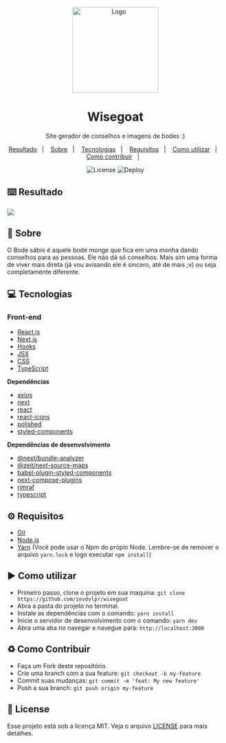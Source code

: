 <div align="center">
  <img src="https://media.discordapp.net/attachments/725525454160789606/735523606678995024/bodezinho.png?width=296&height=400" alt="Logo" width="200">
  <h1>Wisegoat</h1>
  <p>Site gerador de conselhos e imagens de bodes :)</p>
  <p>
    <a href="#keyboard-resultado">Resultado</a>&nbsp;&nbsp;&nbsp;|&nbsp;&nbsp;&nbsp;
    <a href="#page_with_curl-sobre">Sobre</a>&nbsp;&nbsp;&nbsp;|&nbsp;&nbsp;&nbsp;
    <a href="#computer-tecnologias">Tecnologias</a>&nbsp;&nbsp;&nbsp;|&nbsp;&nbsp;&nbsp;
    <a href="#gear-requisitos">Requisitos</a>&nbsp;&nbsp;&nbsp;|&nbsp;&nbsp;&nbsp;
    <a href="#arrow_forward-como-cutilizar">Como utilizar</a>&nbsp;&nbsp;&nbsp;|&nbsp;&nbsp;&nbsp;
    <a href="#recycle-como-contribuir">Como contribuir</a>&nbsp;&nbsp;&nbsp;|&nbsp;&nbsp;&nbsp;
  </p>
    <img src="https://img.shields.io/github/license/zevdvlpr/wisegoat?color=0080ff&label=License&style=flat-square" alt="License">
    <img src="https://img.shields.io/badge/Deploy-View%20Site-0080ff?style=flat-square&link=https://wisegoat-zevdvlpr.vercel.app" alt="Deploy">
  </a>
</div>

## :keyboard: Resultado

<img src="https://cdn.discordapp.com/attachments/725525454160789606/736018784992886854/resultado.gif"/>

## :page_with_curl: Sobre

O Bode sábio é aquele bode monge que fica em uma monha dando conselhos para as pessoas. Ele não dá só conselhos. Mais sim uma forma de viver mais direta (já vou avisando ele é sincero, até de mais ;v) ou seja completamente diferente.

## :computer: Tecnologias

### Front-end

- [React.js](https://pt-br.reactjs.org/)
- [Next.js](https://nextjs.org/)
- [Hooks](https://pt-br.reactjs.org/docs/hooks-intro.html)
- [JSX](https://pt-br.reactjs.org/docs/introducing-jsx.html)
- [CSS](https://developer.mozilla.org/pt-BR/docs/Web/CSS)
- [TypeScript](https://www.typescriptlang.org)

**Dependências**

- [axios](https://github.com/axios/axios)
- [next](https://github.com/vercel/next.js)
- [react](https://github.com/facebook/react)
- [react-icons](https://github.com/react-icons/react-icons)
- [polished](https://github.com/styled-components/polished)
- [styled-components](https://github.com/styled-components/styled-components)

**Dependências de desenvolvimento**

- [@next/bundle-analyzer](https://github.com/vercel/next.js/tree/canary/packages/next-bundle-analyzer)
- [@zeit/next-source-maps](https://github.com/vercel/next-plugins/tree/master/packages/next-source-maps)
- [babel-plugin-styled-components](https://github.com/styled-components/babel-plugin-styled-components)
- [next-compose-plugins](https://github.com/cyrilwanner/next-compose-plugins)
- [rimraf](https://github.com/isaacs/rimraf)
- [typescript](https://github.com/microsoft/TypeScript)

## :gear: Requisitos

- [Git](https://git-scm.com/)
- [Node.js](https://node.js.org/)
- [Yarn](https://yarnpkg.com/) (Você pode usar o Npm do própio Node. Lembre-se de remover o arquivo `yarn.lock` e logo executar `npm install`)

## :arrow_forward: Como utilizar

- Primeiro passo, clone o projeto em sua maquina: `git clone https://github.com/zevdvlpr/wisegoat`
- Abra a pasta do projeto no terminal.
- Instale as dependências com o comando: `yarn install`
- Inicie o servidor de desenvolvimento com o comando: `yarn dev`
- Abra uma aba no navegar e navegue para: `http://localhost:3000`

## :recycle: Como Contribuir

- Faça um Fork deste repositório.
- Crie uma branch com a sua feature: `git checkout -b my-feature`
- Commit suas mudanças: `git commit -m 'feat: My new feature'`
- Push a sua branch: `git push origin my-feature`

## :customs: License

Esse projeto está sob a licença MIT. Veja o arquivo [LICENSE](https://github.com/zevdvlpr/wisegoat/tree/master/LICENSE) para mais detalhes.
